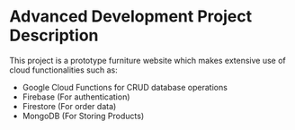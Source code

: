 # Advanced Development Project Description
This project is a prototype furniture website which makes extensive use of cloud functionalities such as:

- Google Cloud Functions for CRUD database operations
- Firebase (For authentication)
- Firestore (For order data)
- MongoDB (For Storing Products)
